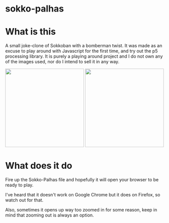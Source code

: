 # sokko-palhas

# What is this

A small joke-clone of Sokkoban with a bomberman twist.
It was made as an excuse to play around with Javascript for the first time, and try out the p5 processing library.
It is purely a playing around project and I do not own any of the images used, nor do I intend to sell it in any way.


<img src=http://i.imgur.com/IyEbTgY.png height="250">


<img src=http://i.imgur.com/FdwEo7P.png height="250">

# What does it do

Fire up the Sokko-Palhas file and hopefully it will open your browser to be ready to play.

I've heard that it doesn't work on Google Chrome but it does on Firefox, so watch out for that.

Also, sometimes it opens up way too zoomed in for some reason, keep in mind that zooming out is always an option.
